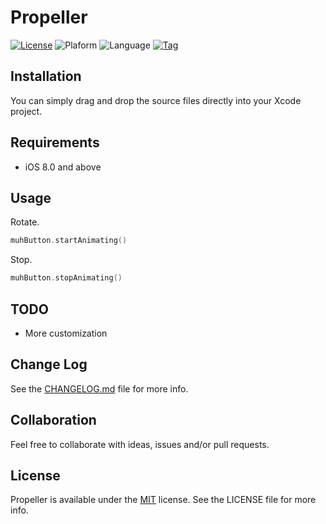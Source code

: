 Propeller
=================

[![License](https://img.shields.io/github/license/rockbarato/Propeller.svg)](http://opensource.org/licenses/MIT)
![Plaform](https://img.shields.io/badge/platform-iOS-2886FD.svg)
![Language](https://img.shields.io/badge/language-Swift%204-F48041.svg)
[![Tag](https://img.shields.io/github/tag/rockbarato/Propeller.svg)](https://github.com/rockbarato/Propeller)


## Installation

You can simply drag and drop the source files directly into your Xcode project.

## Requirements

* iOS 8.0 and above

## Usage

Rotate.

```swift
muhButton.startAnimating()
```
Stop.

```swift
muhButton.stopAnimating()
```

## TODO

* More customization

## Change Log

See the [CHANGELOG.md](https://github.com/rockbarato/Propeller/blob/master/CHANGELOG.md) file for more info.

## Collaboration

Feel free to collaborate with ideas, issues and/or pull requests.

## License
Propeller is available under the [MIT](http://opensource.org/licenses/MIT) license. See the LICENSE file for more info.